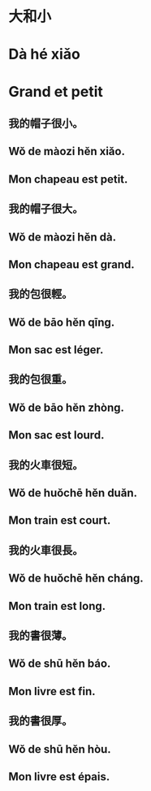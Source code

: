 # 大和小
# Dà hé xiǎo
# Grand et petit

## 我的帽子很小。
## Wǒ de màozi hěn xiǎo.
## Mon chapeau est petit.

## 我的帽子很大。
## Wǒ de màozi hěn dà.
## Mon chapeau est grand.

## 我的包很輕。
## Wǒ de bāo hěn qīng.
## Mon sac est léger.

## 我的包很重。
## Wǒ de bāo hěn zhòng.
## Mon sac est lourd.

## 我的火車很短。
## Wǒ de huǒchē hěn duǎn.
## Mon train est court.

## 我的火車很長。
## Wǒ de huǒchē hěn cháng.
## Mon train est long.

## 我的書很薄。 
## Wǒ de shū hěn báo.
## Mon livre est fin.

## 我的書很厚。
## Wǒ de shū hěn hòu.
## Mon livre est épais.
